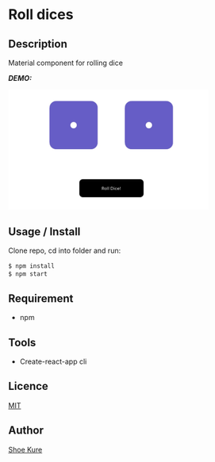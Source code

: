 # Roll dices

## Description

Material component for rolling dice

**_DEMO:_**

<img src="./screenShot.jpg" width="80%">

## Usage / Install

Clone repo, cd into folder and run:

```console
$ npm install
$ npm start
```

## Requirement

- npm

## Tools

- Create-react-app cli

## Licence

[MIT](./LICENSE.txt)

## Author

[Shoe Kure](https://github.com/roy1210)
